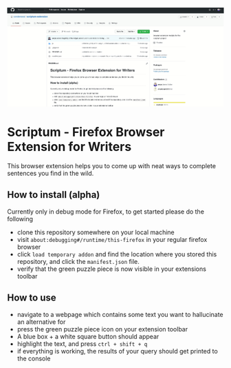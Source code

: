 ![scriptum_demo_1.gif](content/scriptum_demo_1.gif)

# Scriptum - Firefox Browser Extension for Writers
This browser extension helps you to come up with neat ways to complete sentences
you find in the wild. 

## How to install (alpha)
Currently only in debug mode for Firefox, to get started please do the following
- clone this repository somewhere on your local machine
- visit `about:debugging#/runtime/this-firefox` in your regular firefox browser
- click `load temporary addon` and find the location where you stored this repository, and click the `manifest.json` file.
- verify that the green puzzle piece is now visible in your extensions toolbar


## How to use
- navigate to a webpage which contains some text you want to hallucinate an alternative for
- press the green puzzle piece icon on your extension toolbar
- A blue box + a white square button should appear
- highlight the text, and press `ctrl + shift + q`
- if everything is working, the results of your query should get printed to the console
